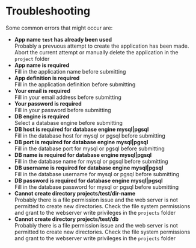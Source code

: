# Troubleshooting

Some common errors that might occur are:

- **App name `test` has already been used**  
Probably a prevuous attempt to create the application has been made. 
Abort the current attempt or manually delete the application in the `project` folder
- **App name is required**  
Fill in the application name before submitting
- **App definition is required**  
Fill in the application definition before submitting
- **Your email is required**  
Fill in your email address before submitting
- **Your password is required**  
Fill in your password before submitting
- **DB engine is required**  
Select a database engine before submitting
- **DB host is required for database engine mysql|pgsql**  
Fill in the database host for mysql or pgsql before submitting
- **DB port is required for database engine mysql|pgsql**  
Fill in the database port for mysql or pgsql before submitting
- **DB name is required for database engine mysql|pgsql**  
Fill in the database name for mysql or pgsql before submitting
- **DB username is required for database engine mysql|pgsql**  
Fill in the database username for mysql or pgsql before submitting
- **DB password is required for database engine mysql|pgsql**  
Fill in the database password for mysql or pgsql before submitting
- **Cannot create directory projects/test/dir-name**  
Probably there is a file permission issue and the web server is not permitted to create new directories. 
Check the file system permissions and grant to the webserver write privileges in the `projects` folder
- **Cannot create directory projects/test/db**  
Probably there is a file permission issue and the web server is not permitted to create new directories. 
Check the file system permissions and grant to the webserver write privileges in the `projects` folder

